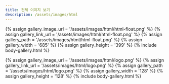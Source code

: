 ```yaml
---
title: 전체 이미지 보기
description: /assets/images/html
---
```




{% assign gallery_image_url = '/assets/images/html/html-float.png' %}
{% assign gallery_link_url = '/assets/images/html/html-float.png' %}
{% assign gallery_path = '/assets/images/html/html-float.png' %}
{% assign gallery_width = '685'  %}
{% assign gallery_height = '399'  %}
{% include body-gallery.html %}

{% assign gallery_image_url = '/assets/images/html/logo.png' %}
{% assign gallery_link_url = '/assets/images/html/logo.png' %}
{% assign gallery_path = '/assets/images/html/logo.png' %}
{% assign gallery_width = '128'  %}
{% assign gallery_height = '128'  %}
{% include body-gallery.html %}
